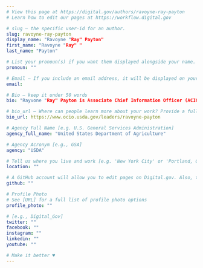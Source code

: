 ```yaml
---
# View this page at https://digital.gov/authors/ravoyne-ray-payton
# Learn how to edit our pages at https://workflow.digital.gov

# slug — the specific user-id for an author.
slug: ravoyne-ray-payton
display_name: "Ravoyne "Ray" Payton"
first_name: "Ravoyne "Ray" "
last_name: "Payton"

# List your pronoun(s) if you want them displayed alongside your name. If blank, we'll use just your name. Learn more http://mypronouns.org
pronoun: ""

# Email — If you include an email address, it will be displayed on your profile page
email: 

# Bio — keep it under 50 words
bio: "Rayvone "Ray" Payton is Associate Chief Information Officer (ACIO) for the Information Resource Management Center (IRMC). As the IRMC ACIO, she is responsible for Capital Planning and IT Governance, Enterprise Architecture, e-Government, Information Management, IT Policy/IT Strategic Planning and Section 508 Compliance."

# bio_url — Where can people learn more about your work? Provide a full URL [e.g. 'https://www.example.gov/']
bio_url: https://www.ocio.usda.gov/leaders/ravoyne-payton

# Agency Full Name [e.g. U.S. General Services Administration]
agency_full_name: "United States Department of Agriculture"

# Agency Acronym [e.g., GSA]
agency: "USDA"

# Tell us where you live and work [e.g. 'New York City' or 'Portland, OR']
location: ""

# A GitHub account will allow you to edit pages on Digital.gov. Also, the image used in your GitHub account can be used to populate your digital.gov profile photo. Learn more about getting a Github account at [URL]
github: ""

# Profile Photo
# See [URL] for a full list of profile photo options
profile_photo: ""

# [e.g., Digital_Gov]
twitter: ""
facebook: ""
instagram: ""
linkedin: ""
youtube: ""

# Make it better ♥
---
```

